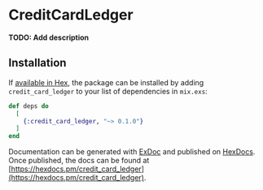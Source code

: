 # CreditCardLedger

**TODO: Add description**

## Installation

If [available in Hex](https://hex.pm/docs/publish), the package can be installed
by adding `credit_card_ledger` to your list of dependencies in `mix.exs`:

```elixir
def deps do
  [
    {:credit_card_ledger, "~> 0.1.0"}
  ]
end
```

Documentation can be generated with [ExDoc](https://github.com/elixir-lang/ex_doc)
and published on [HexDocs](https://hexdocs.pm). Once published, the docs can
be found at [https://hexdocs.pm/credit_card_ledger](https://hexdocs.pm/credit_card_ledger).

